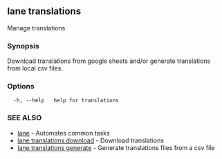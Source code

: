 ## lane translations

Manage translations

### Synopsis

Download translations from google sheets and/or generate translations from local csv files.

### Options

```
  -h, --help   help for translations
```

### SEE ALSO

* [lane](lane.md)	 - Automates common tasks
* [lane translations download](lane_translations_download.md)	 - Download translations
* [lane translations generate](lane_translations_generate.md)	 - Generate translations files from a csv file

